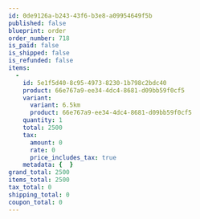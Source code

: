 ```yaml
---
id: 0de9126a-b243-43f6-b3e8-a09954649f5b
published: false
blueprint: order
order_number: 718
is_paid: false
is_shipped: false
is_refunded: false
items:
  -
    id: 5e1f5d40-8c95-4973-8230-1b798c2bdc40
    product: 66e767a9-ee34-4dc4-8681-d09bb59f0cf5
    variant:
      variant: 6.5km
      product: 66e767a9-ee34-4dc4-8681-d09bb59f0cf5
    quantity: 1
    total: 2500
    tax:
      amount: 0
      rate: 0
      price_includes_tax: true
    metadata: {  }
grand_total: 2500
items_total: 2500
tax_total: 0
shipping_total: 0
coupon_total: 0
---
```

